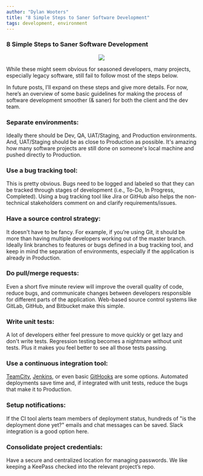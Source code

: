 ```yaml
---
author: "Dylan Wooters"
title: "8 Simple Steps to Saner Software Development"
tags: development, environment 
---
```


### 8 Simple Steps to Saner Software Development

<div class="separator" style="clear: both; text-align: center;"><a href="/blog/2016/11/10/8-simple-steps-to-saner-software-development/layercake.jpg" imageanchor="1" style="margin-left: 1em; margin-right: 1em;"><img border="0" src="/blog/2016/11/10/8-simple-steps-to-saner-software-development/layercake.jpg"/></a></div>

While these might seem obvious for seasoned developers, many projects, especially legacy software, still fail to follow most of the steps below.

In future posts, I’ll expand on these steps and give more details. For now, here’s an overview of some basic guidelines for making the process of software development smoother (& saner) for both the client and the dev team.

### Separate environments:

Ideally there should be Dev, QA, UAT/Staging, and Production environments. And, UAT/Staging should be as close to Production as possible. It's amazing how many software projects are still done on someone's local machine and pushed directly to Production.

### Use a bug tracking tool:

This is pretty obvious. Bugs need to be logged and labeled so that they can be tracked through stages of development (i.e., To-Do, In Progress, Completed). Using a bug tracking tool like Jira or GitHub also helps the non-technical stakeholders comment on and clarify requirements/issues. 

### Have a source control strategy:

It doesn't have to be fancy. For example, if you’re using Git, it should be more than having multiple developers working out of the master branch. Ideally link branches to features or bugs defined in a bug tracking tool, and keep in mind the separation of environments, especially if the application is already in Production.

### Do pull/merge requests:

Even a short five minute review will improve the overall quality of code, reduce bugs, and communicate changes between developers responsible for different parts of the application. Web-based source control systems like GitLab, GitHub, and Bitbucket make this simple.

### Write unit tests:

A lot of developers either feel pressure to move quickly or get lazy and don't write tests. Regression testing becomes a nightmare without unit tests. Plus it makes you feel better to see all those tests passing.

### Use a continuous integration tool:
		
[TeamCity](https://www.jetbrains.com/teamcity/), [Jenkins](https://jenkins-ci.org), or even basic [GitHooks](http://githooks.com) are some options. Automated deployments save time and, if integrated with unit tests, reduce the bugs that make it to Production.

### Setup notifications:

If the CI tool alerts team members of deployment status, hundreds of "is the deployment done yet?" emails and chat messages can be saved. Slack integration is a good option here.

### Consolidate project credentials:
		
Have a secure and centralized location for managing passwords.  We like keeping a KeePass checked into the relevant project’s repo.
